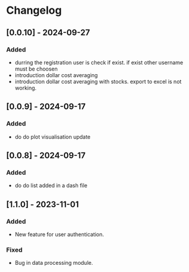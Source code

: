 # Changelog
## [0.0.10] - 2024-09-27
### Added
- durring the registration user is check if exist. if exist other username must be choosen
- introduction dollar cost averaging
- introduction dollar cost averaging with stocks. export to excel is not working. 

## [0.0.9] - 2024-09-17
### Added
- do do plot visualisation update

## [0.0.8] - 2024-09-17
### Added
- do do list added in a dash file

## [1.1.0] - 2023-11-01
### Added
- New feature for user authentication.

### Fixed
- Bug in data processing module.